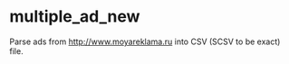 multiple_ad_new
===============

Parse ads from http://www.moyareklama.ru into CSV (SCSV to be exact) file.
